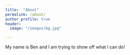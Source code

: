 ```yaml
---
title:  "About"
permalink: /about/
author_profile: true
header:
  image: "/images/bg.jpg"

---
```


My name is Ben and I am trying to show off what I can do!
